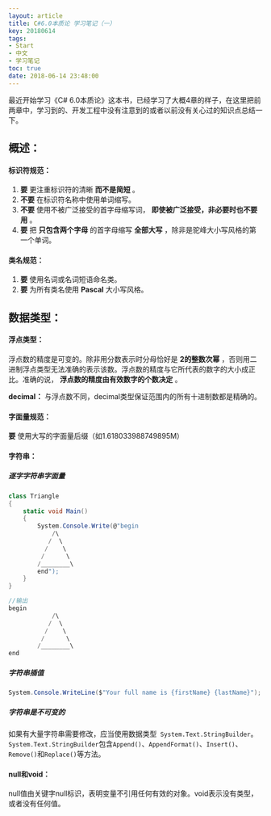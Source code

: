 ```yaml
---
layout: article
title: C#6.0本质论 学习笔记（一）
key: 20180614
tags:
- Start
- 中文
- 学习笔记
toc: true
date: 2018-06-14 23:48:00
---
```

>
最近开始学习《C# 6.0本质论》这本书，已经学习了大概4章的样子，在这里把前两章中，学习到的、开发工程中没有注意到的或者以前没有关心过的知识点总结一下。

<!--more-->

## 概述：

#### 标识符规范：
1.  __要__ 更注重标识符的清晰 __而不是简短__ 。
2.  __不要__ 在标识符名称中使用单词缩写。
3.  __不要__ 使用不被广泛接受的首字母缩写词， __即使被广泛接受，非必要时也不要用__ 。
4.  __要__ 把 __只包含两个字母__ 的首字母缩写 __全部大写__ ，除非是驼峰大小写风格的第一个单词。

#### 类名规范：

1.  __要__ 使用名词或名词短语命名类。
2.  __要__ 为所有类名使用 __Pascal__ 大小写风格。

## 数据类型：

#### 浮点类型：

浮点数的精度是可变的。除非用分数表示时分母恰好是 __2的整数次幂__ ，否则用二进制浮点类型无法准确的表示该数。浮点数的精度与它所代表的数字的大小成正比。准确的说， __浮点数的精度由有效数字的个数决定__ 。

__decimal：__ 与浮点数不同，decimal类型保证范围内的所有十进制数都是精确的。

#### 字面量规范：

__要__ 使用大写的字面量后缀（如1.618033988749895M）

#### 字符串：

##### 逐字字符串字面量

```c#
class Triangle
{
    static void Main()
    {
        System.Console.Write(@"begin
            /\
           /  \
          /    \
         /      \
        /________\
        end");
    }
}

//输出
begin
            /\
           /  \
          /    \
         /      \
        /________\
end
```

##### 字符串插值

```c#
System.Console.WriteLine($"Your full name is {firstName} {lastName}");
```

##### 字符串是不可变的

如果有大量字符串需要修改，应当使用数据类型``` System.Text.StringBuilder```。``` System.Text.StringBuilder```包含`Append()`、`AppendFormat()`、`Insert()`、`Remove()`和`Replace()`等方法。

#### null和void：

null值由关键字null标识，表明变量不引用任何有效的对象。void表示没有类型，或者没有任何值。

